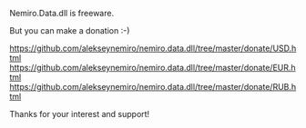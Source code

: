 Nemiro.Data.dll is freeware.

But you can make a donation :-)

https://github.com/alekseynemiro/nemiro.data.dll/tree/master/donate/USD.html
https://github.com/alekseynemiro/nemiro.data.dll/tree/master/donate/EUR.html
https://github.com/alekseynemiro/nemiro.data.dll/tree/master/donate/RUB.html


Thanks for your interest and support!